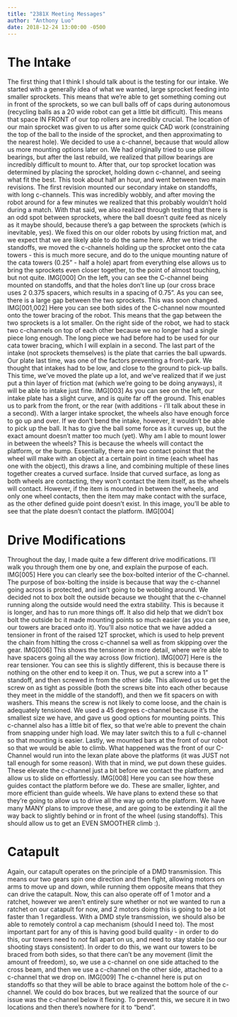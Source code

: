 ```yaml
---
title: "2381X Meeting Messages"
author: "Anthony Luo"
date: 2018-12-24 13:00:00 -0500
---
```

# The Intake
The first thing that I think I should talk about is the testing for our intake. We started with a generally idea of what we wanted, large sprocket feeding into smaller sprockets. This means that we’re able to get something coming out in front of the sprockets, so we can bull balls off of caps during autonomous (recycling balls as a 20 wide robot can get a little bit difficult). This means that space IN FRONT of our top rollers are incredibly crucial. The location of our main sprocket was given to us after some quick CAD work (constraining the top of the ball to the inside of the sprocket, and then approximating to the nearest hole). We decided to use a c-channel, because that would allow us more mounting options later on. We had originally tried to use pillow bearings, but after the last rebuild, we realized that pillow bearings are incredibly difficult to mount to. After that, our top sprocket location was determined by placing the sprocket, holding down c-channel, and seeing what fit the best. This took about half an hour, and went between two main revisions. The first revision mounted our secondary intake on standoffs, with long c-channels. This was incredibly wobbly, and after moving the robot around for a few minutes we realized that this probably wouldn’t hold during a match. With that said, we also realized through testing that there is an odd spot between sprockets, where the ball doesn’t *quite* feed as nicely as it maybe should, because there’s a gap between the sprockets (which is inevitable, yes). We fixed this on our older robots by using friction mat, and we expect that we are likely able to do the same here. After we tried the standoffs, we moved the c-channels holding up the sprocket onto the cata towers - this is much more secure, and do to the unique mounting nature of the cata towers (0.25” - half a hole) apart from everything else allows us to bring the sprockets even closer together, to the point of almost touching, but not quite. 
IMG[000]
On the left, you can see the C-channel being mounted on standoffs, and that the holes don’t line up (our cross brace uses 2 0.375 spacers, which results in a spacing of 0.75”. As you can see, there is a large gap between the two sprockets. This was soon changed.
IMG[001,002]
Here you can see both sides of the C-channel now mounted onto the tower bracing of the robot. This means that the gap between the two sprockets is a lot smaller. On the right side of the robot, we had to stack two c-channels on top of each other because we no longer had a single piece long enough. The long piece we had before had to be used for our cata tower bracing, which I will explain in a second.
The last part of the intake (not sprockets themselves) is the plate that carries the ball upwards. Our plate last time, was one of the factors preventing a front-park. We thought that intakes had to be low, and close to the ground to pick-up balls. This time, we’ve moved the plate up a lot, and we’ve realized that if we just put a thin layer of friction mat (which we’re going to be doing anyways), it will be able to intake just fine. 
IMG[003]
As you can see on the left, our intake plate has a slight curve, and is quite far off the ground. This enables us to park from the front, or the rear (with additions - i’ll talk about these in a second). With a larger intake sprocket, the wheels also have enough force to go up and over. If we don’t bend the intake, however, it wouldn’t be able to pick up the ball. It has to give the ball some force as it curves up, but the exact amount doesn’t matter too much (yet). Why am I able to mount lower in between the wheels? This is because the wheels will contact the platform, or the bump. Essentially, there are two contact poinst that the wheel will make with an object at a certain point in time (each wheel has one with the object), this draws a line, and combining multiple of these lines together creates a curved surface. Inside that curved surface, as long as both wheels are contacting, they won’t contact the item itself, as the wheels will contact. However, if the item is mounted in between the wheels, and only one wheel contacts, then the item may make contact with the surface, as the other defined guide point doesn’t exist. In this image, you’ll be able to see that the plate doesn’t contact the platform.
IMG[004]
# Drive Modifications
Throughout the day, I made quite a few different drive modifications. I’ll walk you through them one by one, and explain the purpose of each. 
IMG[005]
Here you can clearly see the box-bolted interior of the C-channel. The purpose of box-bolting the inside is because that way the c-channel going across is protected, and isn’t going to be wobbling around. We decided not to box bolt the outside because we thought that the c-channel running along the outside would need the extra stability. This is because it is longer, and has to run more things off. It also did help that we didn’t box bolt the outside bc it made mounting points so much easier (as you can see, our towers are braced onto it). You’ll also notice that we have added a tensioner in front of the raised 12T sprocket, which is used to help prevent the chain from hitting the cross c-channel sa well as from skipping over the gear.
IMG[006]
This shows the tensioner in more detail, where we’re able to have spacers going all the way across (low friction).
IMG[007]
Here is the rear tensioner. You can see this is slightly different, this is because there is nothing on the other end to keep it on. Thus, we put a screw into a 1” standoff, and then screwed in from the other side. This allowed us to get the screw on as tight as possible (both the screws bite into each other because they meet in the middle of the standoff), and then we fit spacers on with washers. This means the screw is not likely to come loose, and the chain is adequately tensioned. We used a 45 degrees c-channel because it’s the smallest size we have, and gave us good options for mounting points. This c-channel also has a little bit of flex, so that we’re able to prevent the chain from snapping under high load. We may later switch this to a full c-channel so that mounting is easier.
Lastly, we mounted bars at the front of our robot so that we would be able to climb. What happened was the front of our C-Channel would run into the lexan plate above the platforms (it was JUST not tall enough for some reason). With that in mind, we put down these guides. These elevate the c-channel just a bit before we contact the platform, and allow us to slide on effortlessly. 
IMG[008]
Here you can see how these guides contact the platform before we do. These are smaller, lighter, and more efficient than guide wheels. We have plans to extend these so that they’re going to allow us to drive all the way up onto the platform. We have many MANY plans to improve these, and are going to be extending it all the way back to slightly behind or in front of the wheel (using standoffs). This should allow us to get an EVEN SMOOTHER climb :).
# Catapult
Again, our catapult operates on the principle of a DMD transmission. This means our two gears spin one direction and then fight, allowing motors on arms to move up and down, while running them opposite means that they can drive the catapult. Now, this can also operate off of 1 motor and a ratchet, however we aren’t entirely sure whether or not we wanted to run a ratchet on our catapult for now, and 2 motors doing this is going to be a lot faster than 1 regardless. With a DMD style transmission, we should also be able to remotely control a cap mechanism (should I need to). The most important part for any of this is having good build quality - in order to do this, our towers need to *not* fall apart on us, and need to stay stable (so our shooting stays consistent). In order to do this, we want our towers to be braced from both sides, so that there can’t be any movement (limit the amount of freedom), so, we use a c-channel on one side attached to the cross beam, and then we use a c-channel on the other side, attached to a c-channel that we drop on.
IMG[009]
The c-channel here is put on standoffs so that they will be able to brace against the bottom hole of the c-channel. We could do box braces, but we realized that the source of our issue was the c-channel below it flexing. To prevent this, we secure it in two locations and then there’s nowhere for it to “bend”. 
